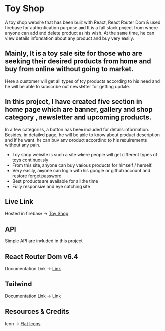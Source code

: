 # Toy Shop 

A toy shop website that has been built with React, React Router Dom & used firebase for authentication purpose and It is a fall stack project from where anyone can add and delete product as his wish. At the same time, he can view details information about any product and buy very easily. 

## Mainly, It is a toy sale site for those who are seeking their desired products from home and buy from online without going to market.

Here a customer will get all types of toy products according to his need and he will be able to subscribe out newsletter for getting update.

## In this project, I have created five section in home page which are banner, gallery and shop category , newsletter and upcoming products.  

In a few categories, a button has been included for details information. Besides, in detailed page, he will be able to know about product description and if he want, he can buy any product according to his requirements without any pain.

* Toy shop website is such a site where people will get different types of toys continuously
* From this site, anyone can buy various products for himself / herself.   
* Very easily, anyone can login with his google or github account and restore forget password
* Best products are available for all the time
* Fully responsive and eye catching site


## Live Link
Hosted in firebase -> [Toy Shop]()

## API 
Simple API are included in this project.

## React Router Dom v6.4 
Documentation Link -> [Link](https://reactrouter.com/en/main/start/overview)

## Tailwind
Documentation Link -> [Link](https://tailwindcss.com/docs/installation)


## Resources & Credits
Icon -> [Flat Icons](https://www.flaticon.com/search?word=job%20seeker)

